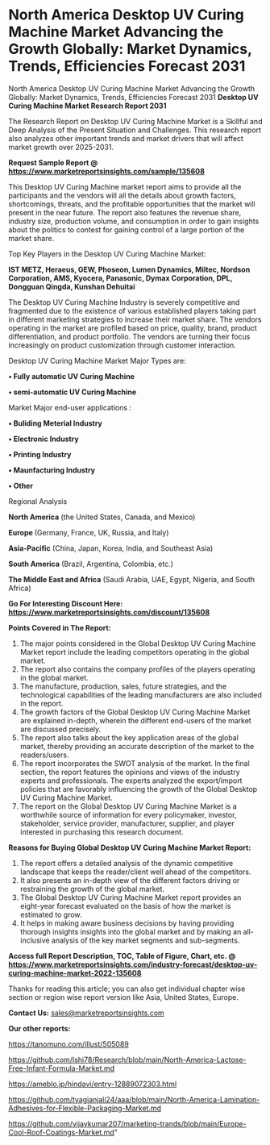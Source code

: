 # North America Desktop UV Curing Machine Market Advancing the Growth Globally: Market Dynamics, Trends, Efficiencies Forecast 2031
North America Desktop UV Curing Machine Market Advancing the Growth Globally: Market Dynamics, Trends, Efficiencies Forecast 2031
<strong>Desktop UV Curing Machine Market Research Report 2031</strong>

The Research Report on Desktop UV Curing Machine Market is a Skillful and Deep Analysis of the Present Situation and Challenges. This research report also analyzes other important trends and market drivers that will affect market growth over 2025-2031.

<strong>Request Sample Report @ <a href=https://www.marketreportsinsights.com/sample/135608>https://www.marketreportsinsights.com/sample/135608</a></strong>

This Desktop UV Curing Machine market report aims to provide all the participants and the vendors will all the details about growth factors, shortcomings, threats, and the profitable opportunities that the market will present in the near future. The report also features the revenue share, industry size, production volume, and consumption in order to gain insights about the politics to contest for gaining control of a large portion of the market share.

Top Key Players in the Desktop UV Curing Machine Market:

<strong>IST METZ, Heraeus, GEW, Phoseon, Lumen Dynamics, Miltec, Nordson Corporation, AMS, Kyocera, Panasonic, Dymax Corporation, DPL, Dongguan Qingda, Kunshan Dehuitai</strong>

The Desktop UV Curing Machine Industry is severely competitive and fragmented due to the existence of various established players taking part in different marketing strategies to increase their market share. The vendors operating in the market are profiled based on price, quality, brand, product differentiation, and product portfolio. The vendors are turning their focus increasingly on product customization through customer interaction.

Desktop UV Curing Machine Market Major Types are:

<strong>• Fully automatic UV Curing Machine

• semi-automatic UV Curing Machine</strong>

Market Major end-user applications :

<strong>• Buliding Meterial Industry

• Electronic Industry

• Printing Industry

• Maunfacturing Industry

• Other</strong>

Regional Analysis

</u><strong><b>North America</b></strong> (the United States, Canada, and Mexico)

<strong><b>Europe </b></strong>(Germany, France, UK, Russia, and Italy)

<strong><b>Asia-Pacific</b></strong> (China, Japan, Korea, India, and Southeast Asia)

<strong><b>South America</b></strong> (Brazil, Argentina, Colombia, etc.)

<strong><b>The Middle East and Africa</b></strong> (Saudi Arabia, UAE, Egypt, Nigeria, and South Africa)

<strong>Go For Interesting Discount Here: <a href=https://www.marketreportsinsights.com/discount/135608>https://www.marketreportsinsights.com/discount/135608</a></strong>

<strong>Points Covered in The Report:</strong>
<ol>
  <li>The major points considered in the Global Desktop UV Curing Machine Market report include the leading competitors operating in the global market.</li>
  <li>The report also contains the company profiles of the players operating in the global market.</li>
  <li>The manufacture, production, sales, future strategies, and the technological capabilities of the leading manufacturers are also included in the report.</li>
  <li>The growth factors of the Global Desktop UV Curing Machine Market are explained in-depth, wherein the different end-users of the market are discussed precisely.</li>
  <li>The report also talks about the key application areas of the global market, thereby providing an accurate description of the market to the readers/users.</li>
  <li>The report incorporates the SWOT analysis of the market. In the final section, the report features the opinions and views of the industry experts and professionals. The experts analyzed the export/import policies that are favorably influencing the growth of the Global Desktop UV Curing Machine Market.</li>
  <li>The report on the Global Desktop UV Curing Machine Market is a worthwhile source of information for every policymaker, investor, stakeholder, service provider, manufacturer, supplier, and player interested in purchasing this research document.</li>
</ol>
<strong>Reasons for Buying Global Desktop UV Curing Machine Market Report:</strong>

<ol>
  <li>The report offers a detailed analysis of the dynamic competitive landscape that keeps the reader/client well ahead of the competitors.</li>
  <li>It also presents an in-depth view of the different factors driving or restraining the growth of the global market.</li>
  <li>The Global Desktop UV Curing Machine Market report provides an eight-year forecast evaluated on the basis of how the market is estimated to grow.</li>
  <li>It helps in making aware business decisions by having providing thorough insights insights into the global market and by making an all-inclusive analysis of the key market segments and sub-segments.</li>
</ol>
<strong>Access full Report Description, TOC, Table of Figure, Chart, etc. @ <a href=https://www.marketreportsinsights.com/industry-forecast/desktop-uv-curing-machine-market-2022-135608>https://www.marketreportsinsights.com/industry-forecast/desktop-uv-curing-machine-market-2022-135608</a></strong>


Thanks for reading this article; you can also get individual chapter wise section or region wise report version like Asia, United States, Europe.

<strong>Contact Us:</strong>
sales@marketreportsinsights.com

<strong>Our other reports:</strong>

<a href=https://tanomuno.com/illust/505089>https://tanomuno.com/illust/505089</a>

<a href=https://github.com/Ishi78/Research/blob/main/North-America-Lactose-Free-Infant-Formula-Market.md>https://github.com/Ishi78/Research/blob/main/North-America-Lactose-Free-Infant-Formula-Market.md</a>

<a href=https://ameblo.jp/hindavi/entry-12889072303.html>https://ameblo.jp/hindavi/entry-12889072303.html</a>

<a href=https://github.com/tyagianjali24/aaa/blob/main/North-America-Lamination-Adhesives-for-Flexible-Packaging-Market.md>https://github.com/tyagianjali24/aaa/blob/main/North-America-Lamination-Adhesives-for-Flexible-Packaging-Market.md</a>

<a href=https://github.com/vijaykumar207/marketing-trands/blob/main/Europe-Cool-Roof-Coatings-Market.md>https://github.com/vijaykumar207/marketing-trands/blob/main/Europe-Cool-Roof-Coatings-Market.md</a>"
